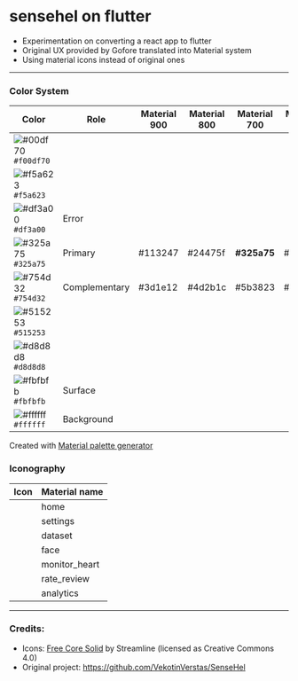 # sensehel on flutter
- Experimentation on converting a react app to flutter
- Original UX provided by Gofore translated into Material system
- Using material icons instead of original ones

---
### Color System

| Color | Role | Material 900 | Material 800 | Material 700 | Material 600 | Material 500 | Material 400 | Material 300 | Material 200 | Material 100 | Material 50|
|----|----|----|----|----|----|----|----|----|----|----|----|
| ![#00df70](https://placehold.co/15x20/00df70/00df70.png) `#f00df70` | 
| ![#f5a623](https://placehold.co/15x20/f5a623/f5a623.png) `#f5a623` | 
| ![#df3a00](https://placehold.co/15x20/df3a00/df3a00.png) `#df3a00` | Error |
| ![#325a75](https://placehold.co/15x20/325a75/325a75.png) `#325a75` | Primary | #113247 | #24475f | **#325a75** | #416e8c | #4f7d94 | #6890af | #80a4c1 | #a0bfd8 | #bedaef | #def1ff |
| ![#754d32](https://placehold.co/15x20/754d32/754d32.png) `#754d32` | Complementary | #3d1e12 | #4d2b1c | #5b3823 | #6a442c | **#754d32** | #8c664e | #a2806b | #c1a392 | #dfc7b8 | #f9e8da |
| ![#515253](https://placehold.co/15x20/515253/515253.png) `#515253` | 
| ![#d8d8d8](https://placehold.co/15x20/d8d8d8/d8d8d8.png) `#d8d8d8` | 
| ![#fbfbfb](https://placehold.co/15x20/fbfbfb/fbfbfb.png) `#fbfbfb` | Surface |
| ![#ffffff](https://placehold.co/15x20/ffffff/ffffff.png) `#ffffff` | Background |

Created with [Material palette generator](https://m2.material.io/design/color/the-color-system.html)

### Iconography

| Icon | Material name |
|----|----|
|  | home |
|  | settings |
|  | dataset |
|  | face |
|  | monitor_heart |
|  | rate_review |
|  | analytics |


---
### Credits:

- Icons: [Free Core Solid](https://www.streamlinehq.com/icons/core-solid-free) by Streamline (licensed as Creative Commons 4.0)
- Original project: https://github.com/VekotinVerstas/SenseHel 
